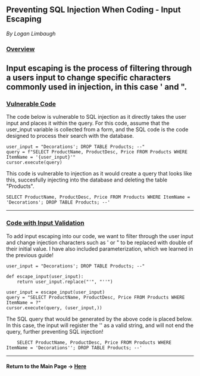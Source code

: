 ## Preventing SQL Injection When Coding - Input Escaping
*By Logan Limbaugh*

### <ins>Overview</ins><br>

Input escaping is the process of filtering  through a users input to change specific characters commonly used in injection, in this case ' and ". 
--- 

### <ins>Vulnerable Code</ins><br>
The code below is vulnerable to SQL injection as it directly takes the user input and places it within the query. For this code, assume that the user_input variable is collected from a form, and the SQL code is the code designed to process their search with the database.<br>


    user_input = "Decorations'; DROP TABLE Products; --"
	query = f"SELECT ProductName, ProductDesc, Price FROM Products WHERE ItemName = '{user_input}'"
	cursor.execute(query)

This code is vulnerable to injection as it would create a query that looks like this, succesfully injecting into the database and deleting the table "Products".<br>

    SELECT ProductName, ProductDesc, Price FROM Products WHERE ItemName = 'Decorations'; DROP TABLE Products; --'
    
---

### <ins>Code with Input Validation</ins><br>
To add input escaping into our code, we want to filter through the user input and change injection characters such as ' or " to be replaced with double of their initial value. I have also included parameterization, which we learned in the previous guide!
	
	user_input = "Decorations'; DROP TABLE Products; --" 

	def escape_input(user_input): 
		return user_input.replace("'", "''")
			
	user_input = escape_input(user_input)
	query = "SELECT ProductName, ProductDesc, Price FROM Products WHERE ItemName = ?"
	cursor.execute(query, (user_input,)) 

 The SQL query that would be generated by the above code is placed below. In this case, the input will register the '' as a valid string, and will not end the query, further preventing SQL injection!
     	
        SELECT ProductName, ProductDesc, Price FROM Products WHERE ItemName = 'Decorations''; DROP TABLE Products; --'

---

#### Return to the Main Page -> [Here](https://github.com/Loganhl/SQL-Injection-Prevention/blob/main/README.md)
